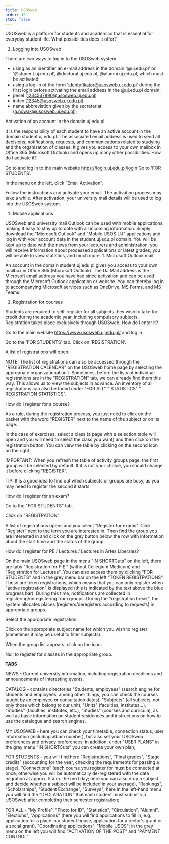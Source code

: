```yaml
---
title: USOSweb
order: 19
stub: false
---
```

USOSweb is a platform for students and academics that is essential for everyday student life. What possibilities does it offer?

1. Logging into USOSweb

There are two ways to log in to the USOSweb system:

* using as an identifier an e-mail address in the domain '@uj.edu.pl' or '@student.uj.edu.pl', @doctoral.uj.edu.pl, @alumni.uj.edu.pl, which must be activated.
* using a log-in of the form 'identyfikator@usosweb.uj.edu.pl' during the first login before activating the email address in the @uj.edu.pl domain:
* pesel (1234567890@usosweb.uj.edu.pl)
* index (12345@usosweb.uj.edu.pl)
* name abbreviation given by the secretariat (a.nowak@usosweb.uj.edu.pl);

Activation of an account in the domain uj.edu.pl

It is the responsibility of each student to have an active account in the domain student.uj.edu.pl. The associated email address is used to send all decisions, notifications, requests, and communications related to studying and the organisation of classes. It gives you access to your own mailbox in Office 365 (Microsoft Outlook) and opens up many other possibilities. How do I activate it?

Go to and log in to the main website https://login.uj.edu.pl/login Go to 'FOR STUDENTS'.

In the menu on the left, click “Email Activation”.

Follow the instructions and activate your email. The activation process may take a while. After activation, your university mail details will be used to log into the USOSweb system.

1. Mobile applications

USOSweb and university mail Outlook can be used with mobile applications, making it easy to stay up to date with all incoming information. Simply download the "Microsoft Outlook" and "Mobile USOS UJ" applications and log in with your account data in the student.uj.edu.pl domain. You will be kept up to date with the news from your lecturers and administration, you will receive information about processed applications or latest grades, you will be able to view statistics, and much more. 1. Microsoft Outlook mail

An account in the domain student.uj.edu.pl gives you access to your own mailbox in Office 365 (Microsoft Outlook). The UJ Mail address is the Microsoft email address you have had since activation and can be used through the Microsoft Outlook application or website. You can thereby log in to accompanying Microsoft services such as OneDrive, MS Forms, and MS Teams.

1. Registration for courses

Students are required to self-register for all subjects they wish to take for credit during the academic year, including compulsory subjects. Registration takes place exclusively through USOSweb. How do I enter it?

Go to the main website https://www.usosweb.uj.edu.pl/ and log in.

Go to the 'FOR STUDENTS' tab. Click on 'REGISTRATION'.

A list of registrations will open.

NOTE: The list of registrations can also be accessed through the "REGISTRATION CALENDAR" on the USOSweb home page by selecting the appropriate organizational unit. Sometimes, before the lists of individual registrations are in the "REGISTRATION" tab, we can already find them this way. This allows us to view the subjects in advance. An inventory of all registrations can also be found under "FOR ALL" " STATISTICS" " REGISTRATION STATISTICS".

How do I register for a course?

As a rule, during the registration process, you just need to click on the basket with the word "REGISTER" next to the name of the subject or on its page.

In the case of exercises, select a class (a page with a selection table will open and you will need to select the class you want) and then click on the registration button. You can view the table by clicking on the second icon on the right.

IMPORTANT: When you refresh the table of activity groups page, the first group will be selected by default. If it is not your choice, you should change it before clicking "REGISTER".

TIP: It is a good idea to find out which subjects or groups are busy, as you may need to register the second it starts.

How do I register for an exam?

Go to the "FOR STUDENTS" tab.

Click on "REGISTRATION".

A list of registrations opens and you select "Register for exams". Click "Register" next to the term you are interested in. Then find the group you are interested in and click on the grey button below the row with information about the start time and the status of the group.

How do I register for PE / Lectures / Lectures in Artes Liberales?

On the main USOSweb page in the menu "IN SHORTCuts" on the left, there are tabs "Registration for P.E." (without Collegium Medicum) and "Registration for Lectures". You can also access them by clicking "FOR STUDENTS" and in the grey menu bar on the left "TOKEN REGISTRATIONS". These are token registrations, which means that you can only register when "active registration" is displayed (this is indicated by the text above the blue progress bar). During this time, notifications are collected in registering/unregistering from groups. During the "registration break", the system allocates places (registers/deregisters according to requests) in appropriate groups.

Select the appropriate registration.

Click on the appropriate subject name for which you wish to register (sometimes it may be useful to filter subjects).

When the group list appears, click on the icon. 

Null to register for classes in the appropriate group.

**TABS**

NEWS - Current university information, including registration deadlines and announcements of interesting events.

CATALOG - contains directories "Students, employees" (search engine for students and employees, among other things, you can check the courses taught by an employee or consultation dates), "Subjects" (all subjects, not only those which belong to our unit), "Units" (faculties, institutes...), "Studies" (faculties, institutes, etc.), "Studies" (courses and curricula), as well as basic information on student residences and instructions on how to use the catalogue and search engines.

MY USOSWEB - here you can check your timetable, connection status, user information (including album number), but also set your USOSweb preferences and privacy preferences; in addition, under "USER PLANS" in the gray menu "IN SHORTCuts" you can create your own plan;

FOR STUDENTS - you will find here "Registrations", "Final grades", "Stage credits" (accounting for the year, checking the requirements for passing a stage), "Connections" (each course you register for must be connected at once; otherwise you will be automatically de-registered with the data migration at approx. 5 a.m. the next day; here you can also drop a subject and decide whether a subject will be included in your average), "Rankings", "Scholarships", "Student Exchange", "Surveys"; here in the left-hand menu you will find the "DECLARATION" that each student must submit via USOSweb after completing their semester registration;

FOR ALL - "My Profile", "Photo for ID", "Statistics", "Circulation", "Alumni", "Elections", "Applications" (here you will find applications to fill in, e.g. application for a place in a student house, application for a rector's grant or a social grant), "Coordinating applications", "Mobile USOS"; in the grey menu on the left you will find "ACTIVATION OF THE POST" and "PAYMENT CONTROL"
